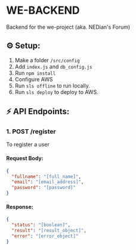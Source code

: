 # WE-BACKEND

Backend for the we-project (aka. NEDian's Forum)

## ⚙ Setup:

1. Make a folder `/src/config`
2. Add `index.js` and `db_config.js`
3. Run `npm install`
4. Configure AWS
5. Run `sls offline` to run locally.
6. Run `sls deploy` to deploy to AWS.

## ⚡ API Endpoints:

### 1. POST /register

To register a user

#### Request Body:

```json
{
  "fullname": "[full_name]",
  "email": "[email_address]",
  "password": "[password]"
}
```

#### Response:

```json
{
  "status": "[boolean]",
  "result": "[result_object]",
  "error": "[error_object]"
}
```

